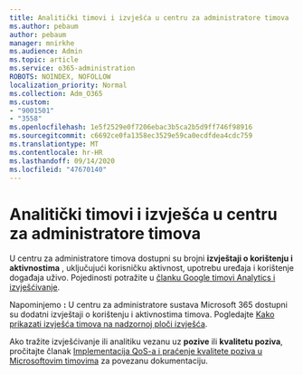 ```yaml
---
title: Analitički timovi i izvješća u centru za administratore timova
ms.author: pebaum
author: pebaum
manager: mnirkhe
ms.audience: Admin
ms.topic: article
ms.service: o365-administration
ROBOTS: NOINDEX, NOFOLLOW
localization_priority: Normal
ms.collection: Adm_O365
ms.custom:
- "9001501"
- "3558"
ms.openlocfilehash: 1e5f2529e0f7206ebac3b5ca2b5d9ff746f98916
ms.sourcegitcommit: c6692ce0fa1358ec3529e59ca0ecdfdea4cdc759
ms.translationtype: MT
ms.contentlocale: hr-HR
ms.lasthandoff: 09/14/2020
ms.locfileid: "47670140"
---
```

# <a name="teams-analytics-and-reports-in-the-teams-admin-center"></a>Analitički timovi i izvješća u centru za administratore timova

U centru za administratore timova dostupni su brojni **izvještaji o korištenju i aktivnostima** , uključujući korisničku aktivnost, upotrebu uređaja i korištenje događaja uživo. Pojedinosti potražite u [članku Google timovi Analytics i izvješćivanje](https://docs.microsoft.com/microsoftteams/teams-analytics-and-reports/teams-reporting-reference).

Napominjemo **:** U centru za administratore sustava Microsoft 365 dostupni su dodatni izvještaji o korištenju i aktivnostima timova. Pogledajte [Kako prikazati izvješća timova na nadzornoj ploči izvješća](https://docs.microsoft.com/microsoftteams/teams-activity-reports#how-to-view-the-teams-reports-in-the-reports-dashboard).

Ako tražite izvješćivanje ili analitiku vezanu uz **pozive** ili **kvalitetu poziva**, pročitajte članak [Implementacija QoS-a i praćenje kvalitete poziva u Microsoftovim timovima](https://docs.microsoft.com/microsoftteams/monitor-call-quality-qos) za povezanu dokumentaciju.


